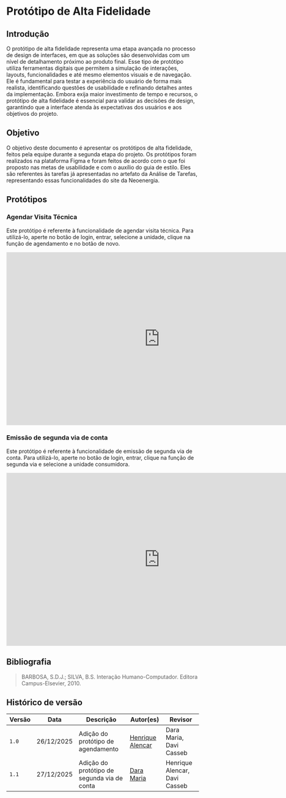 # **Protótipo de Alta Fidelidade**

## **Introdução**

O protótipo de alta fidelidade representa uma etapa avançada no processo de design de interfaces, em que as soluções são desenvolvidas com um nível de detalhamento próximo ao produto final. Esse tipo de protótipo utiliza ferramentas digitais que permitem a simulação de interações, layouts, funcionalidades e até mesmo elementos visuais e de navegação. Ele é fundamental para testar a experiência do usuário de forma mais realista, identificando questões de usabilidade e refinando detalhes antes da implementação. Embora exija maior investimento de tempo e recursos, o protótipo de alta fidelidade é essencial para validar as decisões de design, garantindo que a interface atenda às expectativas dos usuários e aos objetivos do projeto.

## **Objetivo**

O objetivo deste documento é apresentar os protótipos de alta fidelidade, feitos pela equipe durante a segunda etapa do projeto. Os protótipos foram realizados na plataforma Figma e foram feitos de acordo com o que foi proposto nas metas de usabilidade e com o auxílio do guia de estilo. Eles são referentes às tarefas já apresentadas no artefato da Análise de Tarefas, representando essas funcionalidades do site da Neoenergia.

## **Protótipos**

### **Agendar Visita Técnica**

Este protótipo é referente à funcionalidade de agendar visita técnica. Para utilizá-lo, aperte no botão de login, entrar, selecione a unidade, clique na função de agendamento e no botão de novo.

<center>

<iframe style="border: 1px solid rgba(0, 0, 0, 0.1);" width="800" height="450" src="https://embed.figma.com/proto/xoGxsTiFGmnWi6GSX2n9Oc/Agendar-Visita-T%C3%A9cnica?page-id=0%3A1&node-id=1-2&starting-point-node-id=1%3A2&embed-host=share" allowfullscreen></iframe>

</center>

### **Emissão de segunda via de conta**

Este protótipo é referente à funcionalidade de emissão de segunda via de conta. Para utilizá-lo, aperte no botão de login, entrar, clique na função de segunda via e selecione a unidade consumidora.

<center>

<iframe style="border: 1px solid rgba(0, 0, 0, 0.1);" width="800" height="450" src="https://embed.figma.com/proto/hkn18kkm9y2T4PZl2M6tLO/emiss%C3%A3o-segunda-via-de-fatura?node-id=1-2&p=f&scaling=scale-down&content-scaling=fixed&page-id=0%3A1&starting-point-node-id=1%3A2&embed-host=share" allowfullscreen></iframe>


</center>

## **Bibliografia**
> BARBOSA, S.D.J.; SILVA, B.S. Interação Humano-Computador. Editora Campus-Elsevier, 2010.

## **Histórico de versão**

| Versão | Data       | Descrição                                  | Autor(es)                                       | Revisor                 |
| ------ | ---------- | ------------------------------------------ | ----------------------------------------------- | ----------------------- |
| `1.0`  | 26/12/2025 | Adição do protótipo de agendamento         | [Henrique Alencar](https://github.com/henryqma) | Dara Maria, Davi Casseb |
| `1.1`  | 27/12/2025 | Adição do protótipo de segunda via de conta         | [Dara Maria](https://github.com/daramariabs) | Henrique Alencar, Davi Casseb |

